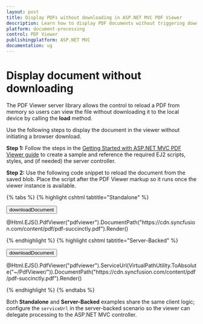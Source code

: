 ```yaml
---
layout: post
title: Display PDFs without downloading in ASP.NET MVC PDF Viewer
description: Learn how to display PDF documents without triggering downloads by using the Syncfusion ASP.NET MVC PDF Viewer.
platform: document-processing
control: PDF Viewer
publishingplatform: ASP.NET MVC
documentation: ug
---
```


# Display document without downloading

The PDF Viewer server library allows the control to reload a PDF from memory so users can view the file without downloading it to the local device by calling the **load** method.

Use the following steps to display the document in the viewer without initiating a browser download.

**Step 1:** Follow the steps in the [Getting Started with ASP.NET MVC PDF Viewer guide](https://help.syncfusion.com/document-processing/pdf/pdf-viewer/asp-net-mvc/getting-started) to create a sample and reference the required EJ2 scripts, styles, and (if needed) the server controller.

**Step 2:** Use the following code snippet to reload the document from the saved blob. Place the script after the PDF Viewer markup so it runs once the viewer instance is available.

{% tabs %}
{% highlight cshtml tabtitle="Standalone" %}

<button onclick="downloadDocument()">downloadDocument</button>

<div id="e-pv-e-sign-pdfViewer-div">
    @Html.EJS().PdfViewer("pdfviewer").DocumentPath("https://cdn.syncfusion.com/content/pdf/pdf-succinctly.pdf").Render()
</div>

<script>
    function downloadDocument() {
        var viewer = document.getElementById('pdfviewer').ej2_instances[0];
        viewer.saveAsBlob().then(function (value) {
            var data = value;
            var reader = new FileReader();
            reader.readAsDataURL(data);
            reader.onload = () => {
                var base64data = reader.result;
                console.log(base64data);
                viewer.load(base64data, null);
            };
        });
    }
</script>

{% endhighlight %}
{% highlight cshtml tabtitle="Server-Backed" %}

<button onclick="downloadDocument()">downloadDocument</button>

<div id="e-pv-e-sign-pdfViewer-div">
    @Html.EJS().PdfViewer("pdfviewer").ServiceUrl(VirtualPathUtility.ToAbsolute("~/PdfViewer/")).DocumentPath("https://cdn.syncfusion.com/content/pdf/pdf-succinctly.pdf").Render()
</div>

<script>
    function downloadDocument() {
        var viewer = document.getElementById('pdfviewer').ej2_instances[0];
        viewer.saveAsBlob().then(function (value) {
            var data = value;
            var reader = new FileReader();
            reader.readAsDataURL(data);
            reader.onload = () => {
                var base64data = reader.result;
                console.log(base64data);
                viewer.load(base64data, null);
            };
        });
    }
</script>

{% endhighlight %}
{% endtabs %}

Both **Standalone** and **Server-Backed** examples share the same client logic; configure the `serviceUrl` in the server-backed scenario so the viewer can delegate processing to the ASP.NET MVC controller.
